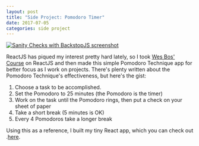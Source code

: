 ```yaml
---
layout: post
title: "Side Project: Pomodoro Timer"
date: 2017-07-05
categories: side project
---
```


[![Sanity Checks with BackstopJS screenshot](../../../../images/pomodoro.png)](https://mathesond2.github.io/pomodoro/ "Pomodoro Timer")

ReactJS has piqued my interest pretty hard lately, so I took [Wes Bos' Course](https://github.com/mathesond2/react-course) on ReactJS and then made this simple Pomodoro Technique app for better focus as I work on projects. There's plenty written about the Pomodoro Technique's effectiveness, but here's the gist:

1. Choose a task to be accomplished.
2. Set the Pomodoro to 25 minutes (the Pomodoro is the timer)
3. Work on the task until the Pomodoro rings, then put a check on your sheet of paper
4. Take a short break (5 minutes is OK)
5. Every 4 Pomodoros take a longer break

Using this as a reference, I built my tiny React app, which you can check out .[here](https://mathesond2.github.io/pomodoro/).
